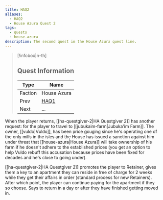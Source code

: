 ```yaml
---
title: HAQ2
aliases:
  - HAQ2
  - House Azura Quest 2
tags:
  - quests
  - house-azura
description: The second quest in the House Azura quest line.
---
```

> [!infobox|n-th]
> 
> ## Quest Information
> 
> | Type | Name |
> | --- | --- |
> | Faction | House Azura |
> | Prev | [HAQ1](haq1.md) |
> | Next | ... |

When the player returns, [[ha-questgiver-2|HA Questgiver 2]] has another request: for the player to travel to [[jubukaim-farm|Jubuka'im Farm]]. The owner, [[vuldo|Vuldo]], has been price gouging since he's operating one of the only mills in the isles and the House has issued a sanction against him under threat that [[house-azura|House Azura]] will take ownership of his farm if he doesn't adhere to the established prices (you get an option to help Vuldo rebuff this accusation because prices have been fixed for decades and he's close to going under).

[[ha-questgiver-2|HA Questgiver 2]] promotes the player to Retainer, gives them a key to an apartment they can reside in free of charge for 2 weeks while they get their affairs in order (standard process for new Retainers). After which point, the player can continue paying for the apartment if they so choose. Says to return in a day or after they have finished getting moved in.